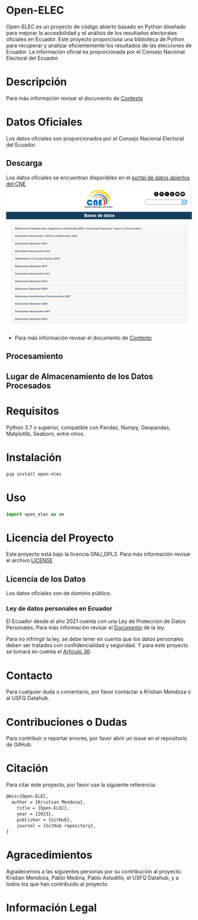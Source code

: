 # Open-ELEC
Open-ELEC es un proyecto de código abierto basado en Python diseñado para mejorar la accesibilidad y el análisis de los resultados electorales oficiales en Ecuador. Este proyecto proporciona una biblioteca de Python para recuperar y analizar eficientemente los resultados de las elecciones de Ecuador. La información oficial es proporcionada por el Consejo Nacional Electoral del Ecuador.
# Descripción



Para más información revisar el documento de [Contexto](Context.md)
# Datos Oficiales
Los datos oficiales son proporcionados por el Consejo Nacional Electoral del Ecuador.

## Descarga
Los datos oficiales se encuentran disponibles en el [portal de datos abiertos del CNE](https://www.cne.gob.ec/estadisticas/bases-de-datos/)
![CNE](assests/CNE_bases_de_datos.png)



* Para más información revisar el documento de [Contexto](Context.md)   
## Procesamiento
## Lugar de Almacenamiento de los Datos Procesados

# Requisitos
Python 3.7 o superior, compatible con Pandas, Numpy, Geopandas, Matplotlib, Seaborn, entre otros.

# Instalación
```bash
pip install open-elec
```

# Uso

```python
import open_elec as oe
```


# Licencia del Proyecto
Este proyecto está bajo la licencia GNU_GPL3. Para más información revisar el archivo [LICENSE](LICENSE.TXT)
## Licencia de los Datos
Los datos oficiales son de dominio público. 

### Ley de datos personales en Ecuador
El Ecuador desde el año 2021 cuenta con una Ley de Protección de Datos Personales. Para más información revisar el [Documento](https://www.finanzaspopulares.gob.ec/wp-content/uploads/2021/07/ley_organica_de_proteccion_de_datos_personales.pdf) de la ley.

Para no infringir la ley, se debe tener en cuenta que los datos personales deben ser tratados con confidencialidad y seguridad.
Y para este proyecto se tomará en cuenta el [Artículo 36](art36.md):

# Contacto
Para cualquier duda o comentario, por favor contactar a Kristian Mendoza o al USFQ Datahub.

# Contribuciones o Dudas
Para contribuir o reportar errores, por favor abrir un issue en el repositorio de GitHub.

# Citación
Para citar este proyecto, por favor use la siguiente referencia:
```
@misc{Open-ELEC,
  author = {Kristian Mendoza},
    title = {Open-ELEC},
    year = {2023},
    publisher = {GitHub},
    journal = {GitHub repository},    
}
```
# Agracedimientos
Agradecemos a las siguientes personas por su contribución al proyecto:
Kristian Mendoza,
Pablo Medina,
Pablo Astudillo,
el USFQ Datahub,
y a todos los que han contribuido al proyecto.


# Información Legal
